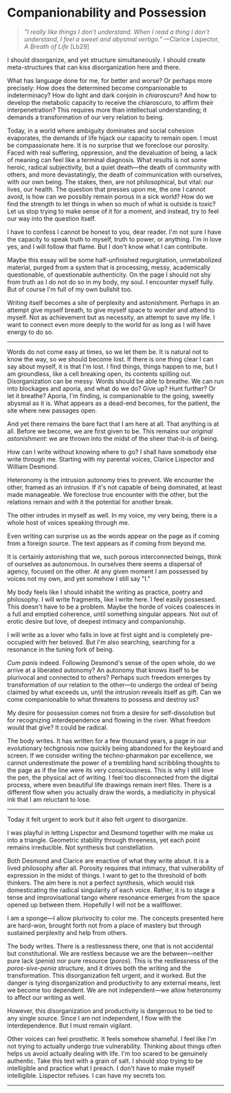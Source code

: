 # Companionability and Possession


>*"I really like things I don't understand. When I read a thing I don't understand, I feel a sweet and abysmal vertigo."*
>—Clarice Lispector, *A Breath of Life* [Lb29]

I should disorganize, and yet structure simultaneously. I should create meta-structures that can kiss disorganization here and there.

What has language done for me, for better and worse? Or perhaps more precisely: How does the determined become companionable to indeterminacy? How do light and dark conjoin in *chiaroscuro*?
And how to develop the metabolic capacity to receive the chiaroscuro, to affirm their interpenetration? This requires more than intellectual understanding; it demands a transformation of our very relation to being.

Today, in a world where ambiguity dominates and social cohesion evaporates, the demands of life hijack our capacity to remain open. I must be compassionate here. It is no surprise that we foreclose our porosity. Faced with real suffering, oppression, and the devaluation of being, a lack of meaning can feel like a terminal diagnosis. What results is not some heroic, radical subjectivity, but a quiet death—the death of community with others, and more devastatingly, the death of communication with ourselves, with our own being. The stakes, then, are not philosophical, but vital: our lives, our health. The question that presses upon me, the one I cannot avoid, is how can we possibly remain porous in a sick world? How do we find the strength to let things in when so much of what is outside is toxic? Let us stop trying to make sense of it for a moment, and instead, try to feel our way into the question itself.

I have to confess I cannot be honest to you, dear reader. I'm not sure I have the capacity to speak truth to myself, truth to power, or anything. I'm in love yes, and I will follow that flame. But I don't know what I can contribute.

Maybe this essay will be some half-unfinished regurgitation, unmetabolized material, purged from a system that is processing, messy, academically questionable, of questionable authenticity. On the page I should not shy from truth as I do not do so in my body, my soul. I encounter myself fully. But of course I'm full of my own bullshit too.

Writing itself becomes a site of perplexity and astonishment. Perhaps in an attempt give myself breath, to give myself space to wonder and attend to myself. Not as achievement but as necessity, an attempt to save my life. I want to connect even more deeply to the world for as long as I will have energy to do so.

---

Words do not come easy at times, so we let them be. It is natural not to know the way, so we should become lost. If there is one thing clear I can say about myself, it is that I'm lost. I find things, things happen to me, but I am groundless, like a cell breaking open, its contents spilling out. Disorganization can be messy. Words should be able to breathe. We can run into blockages and aporia, and what do we do? Give up? Hunt further? Or let it breathe? Aporia, I'm finding, is companionable to the going, sweetly abysmal as it is. What appears as a dead-end becomes, for the patient, the site where new passages open.

And yet there remains the bare fact that I am here at all. That anything is at all. Before we become, we are first given to be. This remains our *original astonishment*: we are thrown into the midst of the sheer that-it-is of being.

How can I write without knowing where to go? I shall have somebody else write through me. Starting with my parental voices, Clarice Lispector and William Desmond.

Heteronomy is the intrusion autonomy tries to prevent. We encounter the other, framed as an intrusion. If it's not capable of being dominated, at least made manageable. We foreclose true encounter with the other, but the relations remain and with it the potential for another break.

The other intrudes in myself as well. In my voice, my very being, there is a whole host of voices speaking through me.

Even writing can surprise us as the words appear on the page as if coming from a foreign source. The text appears as if coming from beyond me.

It is certainly astonishing that we, such porous interconnected beings, think of ourselves as autonomous. In ourselves there seems a dispersal of agency, focused on the other. At any given moment I am possessed by voices not my own, and yet somehow I still say "I."

My body feels like I should inhabit the writing as practice, poetry and philosophy. I will write fragments, like I write here. I feel easily possessed. This doesn't have to be a problem. Maybe the horde of voices coalesces in a full and emptied coherence, until something singular appears. Not out of erotic desire but love, of deepest intimacy and companionship.

I will write as a lover who falls in love at first sight and is completely pre-occupied with her beloved. But I'm also searching, searching for a resonance in the tuning fork of being.

*Cum panis* indeed. Following Desmond's sense of the open whole, do we arrive at a liberated autonomy? An autonomy that knows itself to be plurivocal and connected to others? Perhaps such freedom emerges by transformation of our relation to the other—to undergo the ordeal of being claimed by what exceeds us, until the intrusion reveals itself as gift. Can we come companionable to what threatens to possess and destroy us?



My desire for possession comes not from a desire for self-dissolution but for recognizing interdependence and flowing in the river. What freedom would that give? It could be radical.

The body writes. It has written for a few thousand years, a page in our evolutionary techgnosis now quickly being abandoned for the keyboard and screen. If we consider writing the techno-pharmakon par excellence, we cannot underestimate the power of a trembling hand scribbling thoughts to the page as if the line were its very consciousness. This is why I still love the pen, the physical act of writing. I feel too disconnected from the digital process, where even beautiful life drawings remain inert files. There is a different flow when you actually draw the words, a mediaticity in physical ink that I am reluctant to lose.

---

Today it felt urgent to work but it also felt urgent to disorganize.

I was playful in letting Lispector and Desmond together with me make us into a triangle. Geometric stability through threeness, yet each point remains irreducible. Not synthesis but constellation.

Both Desmond and Clarice are enactive of what they write about. It is a lived philosophy after all. Porosity requires that intimacy, that vulnerability of expression in the midst of things. I want to get to the threshold of both thinkers. The aim here is not a perfect synthesis, which would risk domesticating the radical singularity of each voice. Rather, it is to stage a tense and improvisational tango where resonance emerges from the space opened up between them. Hopefully I will not be a wallflower.

I am a sponge—I allow plurivocity to color me. The concepts presented here are hard-won, brought forth not from a place of mastery but through sustained perplexity and help from others.

The body writes. There is a restlessness there, one that is not accidental but constitutional. We are restless because we are the between—neither pure lack (*penia*) nor pure resource (*poros*). This is the restlessness of the *poros-sive-penia* structure, and it drives both the writing and the transformation. This disorganization felt urgent, and it worked. But the danger is tying disorganization and productivity to any external means, lest we become too dependent. We are not independent—we allow heteronomy to affect our writing as well.

However, this disorganization and productivity is dangerous to be tied to any single source. Since I am not independent, I flow with the interdependence. But I must remain vigilant.

Other voices can feel prosthetic. It feels somehow shameful. I feel like I'm not trying to actually undergo true vulnerability. Thinking about things often helps us avoid actually dealing with life. I'm too scared to be genuinely authentic. Take this text with a grain of salt. I should stop trying to be intelligible and practice what I preach. I don't have to make myself intelligible. Lispector refuses. I can have my secrets too.

---